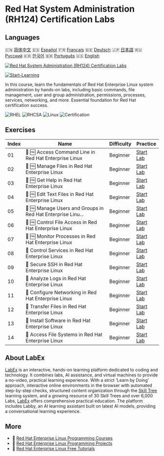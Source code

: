 # Red Hat System Administration (RH124) Certification Labs

## Languages

🇨🇳 [简体中文](README_zh.md) 🇪🇸 [Español](README_es.md) 🇫🇷 [Français](README_fr.md) 🇩🇪 [Deutsch](README_de.md) 🇯🇵 [日本語](README_ja.md) 🇷🇺 [Русский](README_ru.md) 🇰🇷 [한국어](README_ko.md) 🇧🇷 [Português](README_pt.md) 🇺🇸 [English](README.md) 

[![Red Hat System Administration (RH124) Certification Labs](https://cover-creator.labex.io/red-hat-system-administration-rh124-labs.png)](https://labex.io/courses/red-hat-system-administration-rh124-labs)

[![Start-Learning](https://img.shields.io/badge/Start-Learning-whitesmoke?style=for-the-badge)](https://labex.io/courses/red-hat-system-administration-rh124-labs)

In this course, learn the fundamentals of Red Hat Enterprise Linux system administration by hands-on labs, including basic commands, file management, user and group administration, permissions, processes, services, networking, and more. Essential foundation for Red Hat certification success.

![RHEL](https://img.shields.io/badge/RHEL-whitesmoke?style=for-the-badge&logo=rhel)
![RHCSA](https://img.shields.io/badge/RHCSA-whitesmoke?style=for-the-badge&logo=rhcsa)
![Linux](https://img.shields.io/badge/Linux-whitesmoke?style=for-the-badge&logo=linux)
![Certification](https://img.shields.io/badge/Certification-whitesmoke?style=for-the-badge&logo=certification)


## Exercises

|   Index | Name                                                        | Difficulty   | Practice                                                                                                                                                                      |
|---------|-------------------------------------------------------------|--------------|-------------------------------------------------------------------------------------------------------------------------------------------------------------------------------|
|      01 | 🧩 🆓 Access Command Line in Red Hat Enterprise Linux       | Beginner     | <a target='_blank' href='https://labex.io/labs/rhel-access-command-line-in-red-hat-enterprise-linux-588454?course=red-hat-system-administration-rh124-labs'>Start Lab</a>     |
|      02 | 🧩 🆓 Manage Files in Red Hat Enterprise Linux              | Beginner     | <a target='_blank' href='https://labex.io/labs/rhel-manage-files-in-red-hat-enterprise-linux-588463?course=red-hat-system-administration-rh124-labs'>Start Lab</a>            |
|      03 | 🧩 🆓 Get Help in Red Hat Enterprise Linux                  | Beginner     | <a target='_blank' href='https://labex.io/labs/rhel-get-help-in-red-hat-enterprise-linux-588461?course=red-hat-system-administration-rh124-labs'>Start Lab</a>                |
|      04 | 🧩 🆓 Edit Text Files in Red Hat Enterprise Linux           | Beginner     | <a target='_blank' href='https://labex.io/labs/rhel-edit-text-files-in-red-hat-enterprise-linux-588460?course=red-hat-system-administration-rh124-labs'>Start Lab</a>         |
|      05 | 🧩 🆓 Manage Users and Groups in Red Hat Enterprise Linu... | Beginner     | <a target='_blank' href='https://labex.io/labs/rhel-manage-users-and-groups-in-red-hat-enterprise-linux-588464?course=red-hat-system-administration-rh124-labs'>Start Lab</a> |
|      06 | 🧩 🆓 Control File Access in Red Hat Enterprise Linux       | Beginner     | <a target='_blank' href='https://labex.io/labs/rhel-control-file-access-in-red-hat-enterprise-linux-588458?course=red-hat-system-administration-rh124-labs'>Start Lab</a>     |
|      07 | 🧩 🆓 Monitor Processes in Red Hat Enterprise Linux         | Beginner     | <a target='_blank' href='https://labex.io/labs/rhel-monitor-processes-in-red-hat-enterprise-linux-588465?course=red-hat-system-administration-rh124-labs'>Start Lab</a>       |
|      08 | 🧩  Control Services in Red Hat Enterprise Linux            | Beginner     | <a target='_blank' href='https://labex.io/labs/rhel-control-services-in-red-hat-enterprise-linux-588459?course=red-hat-system-administration-rh124-labs'>Start Lab</a>        |
|      09 | 🧩  Secure SSH in Red Hat Enterprise Linux                  | Beginner     | <a target='_blank' href='https://labex.io/labs/rhel-secure-ssh-in-red-hat-enterprise-linux-588466?course=red-hat-system-administration-rh124-labs'>Start Lab</a>              |
|      10 | 🧩  Analyze Logs in Red Hat Enterprise Linux                | Beginner     | <a target='_blank' href='https://labex.io/labs/rhel-analyze-logs-in-red-hat-enterprise-linux-588456?course=red-hat-system-administration-rh124-labs'>Start Lab</a>            |
|      11 | 🧩  Configure Networking in Red Hat Enterprise Linux        | Beginner     | <a target='_blank' href='https://labex.io/labs/rhel-configure-networking-in-red-hat-enterprise-linux-588457?course=red-hat-system-administration-rh124-labs'>Start Lab</a>    |
|      12 | 🧩  Transfer Files in Red Hat Enterprise Linux              | Beginner     | <a target='_blank' href='https://labex.io/labs/rhel-transfer-files-in-red-hat-enterprise-linux-588467?course=red-hat-system-administration-rh124-labs'>Start Lab</a>          |
|      13 | 🧩  Install Software in Red Hat Enterprise Linux            | Beginner     | <a target='_blank' href='https://labex.io/labs/rhel-install-software-in-red-hat-enterprise-linux-588462?course=red-hat-system-administration-rh124-labs'>Start Lab</a>        |
|      14 | 🧩  Access File Systems in Red Hat Enterprise Linux         | Beginner     | <a target='_blank' href='https://labex.io/labs/rhel-access-file-systems-in-red-hat-enterprise-linux-588455?course=red-hat-system-administration-rh124-labs'>Start Lab</a>     |

## About LabEx

[LabEx](https://labex.io) is an interactive, hands-on learning platform dedicated to coding and technology. It combines labs, AI assistance, and virtual machines to provide a no-video, practical learning experience. With a strict 'Learn by Doing' approach, interactive online environments in the browser with automated step-by-step checks, structured content organization through the [Skill Tree](https://labex.io/learn) learning system, and a growing resource of 30 Skill Trees and over 6,000 Labs, [LabEx](https://labex.io) offers comprehensive practical education. The platform includes Labby, an AI learning assistant built on latest AI models, providing a conversational learning experience.

## More

- 🔗 [Red Hat Enterprise Linux Programming Courses](https://github.com/labex-labs/awesome-programming-courses)
- 🔗 [Red Hat Enterprise Linux Programming Projects](https://github.com/labex-labs/awesome-programming-projects)
- 🔗 [Red Hat Enterprise Linux Free Tutorials](https://github.com/labex-labs/rhel-free-tutorials)

